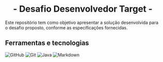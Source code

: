 <div align="center">
  <h1>- Desafio Desenvolvedor Target -</h1>
</div>

Este repositório tem como objetivo apresentar a solução desenvolvida para o desafio proposto, conforme as especificações fornecidas.

## Ferramentas e tecnologias
![GitHub](https://img.shields.io/badge/GitHub-000?style=for-the-badge&logo=github&logoColor=30A3DC)
![Git](https://img.shields.io/badge/Git-000?style=for-the-badge&logo=git&logoColor=E94D5F)
![Java](https://img.shields.io/badge/Java-000?style=for-the-badge&logo=openjdk&logoColor=ED8B00) 
![Markdown](https://img.shields.io/badge/Markdown-000?style=for-the-badge&logo=markdown)
